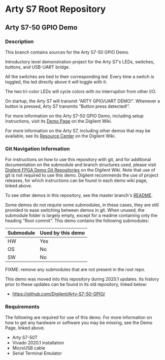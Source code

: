 # Arty S7 Root Repository

## Arty S7-50 GPIO Demo

### Description

This branch contains sources for the Arty S7-50 GPIO Demo.

Introductory level demonstration project for the Arty S7's LEDs, switches, buttons, and USB-UART bridge.

All the switches are tied to their corresponding led. Every time a switch is toggled, the led directly above it will toggle with it.

The two tri-color LEDs will cycle colors with no interruption from other I/O. 

 On startup, the Arty S7 will transmit “ARTY GPIO/UART DEMO!”. Whenever a button is pressed, Arty S7 transmits “Button press detected!”.

For more information on the Arty S7-50 GPIO Demo, including setup instructions, visit its [Demo Page](https://reference.digilentinc.com/reference/programmable-logic/arty-s7/demos/gpio) on the Digilent Wiki.

For more information on the Arty S7, including other demos that may be available, see its [Resource Center](https://reference.digilentinc.com/reference/programmable-logic/arty-s7/start) on the Digilent Wiki.

### Git Navigation Information

For instructions on how to use this repository with git, and for additional documentation on the submodule and branch structures used, please visit [Digilent FPGA Demo Git Repositories](https://reference.digilentinc.com/reference/programmable-logic/documents/git) on the Digilent Wiki. Note that use of git is not required to use this demo. Digilent recommends the use of project releases, for which instructions can be found in each demo wiki page, linked above.

To see other demos in this repository, see the master branch's [README](https://github.com/Digilent/Arty-S7).

Some demos do not require some submodules, in these cases, they are still provided to ease switching between demos in git. When unused, the submodule folder is largely empty, except for a readme containing only the heading "Root commit". This demo contains the following submodules:

| Submodule | Used by this demo |
|-----------|-------------------|
| HW        | Yes        |
| OS        | No         |
| SW        | No         |

FIXME: remove any submodules that are not present in the root repo.

This demo was moved into this repository during 2020.1 updates. Its history prior to these updates can be found in its old repository, linked below:
* https://github.com/Digilent/Arty-S7-50-GPIO/

### Requirements

The following are required for use of this demo. For more information on how to get any hardware or software you may be missing, see the Demo Page, linked above.

* Arty S7-50T
* Vivado 2020.1 installation
* MicroUSB cable
* Serial Terminal Emulator